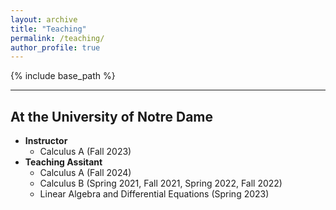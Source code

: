 ```yaml
---
layout: archive
title: "Teaching"
permalink: /teaching/
author_profile: true
---
```


{% include base_path %}

---

## At the University of Notre Dame

- **Instructor**
  + Calculus A (Fall 2023)
- **Teaching Assitant**
  + Calculus A (Fall 2024)
  + Calculus B (Spring 2021, Fall 2021, Spring 2022, Fall 2022)
  + Linear Algebra and Differential Equations (Spring 2023)
